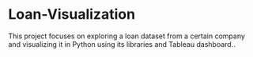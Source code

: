 # Loan-Visualization
This project focuses on exploring a loan dataset from a certain company and visualizing it in Python using its libraries and Tableau dashboard..
